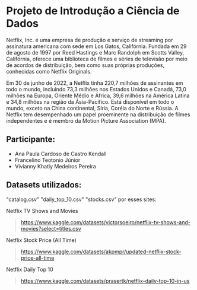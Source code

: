 # Projeto de Introdução a Ciência de Dados

Netflix, Inc. é uma empresa de produção e serviço de streaming por assinatura americana com sede em Los Gatos, Califórnia. Fundada em 29 de agosto de 1997 por Reed Hastings e Marc Randolph em Scotts Valley, Califórnia, oferece uma biblioteca de filmes e séries de televisão por meio de acordos de distribuição, bem como suas próprias produções, conhecidas como Netflix Originals.

Em 30 de junho de 2022, a Netflix tinha 220,7 milhões de assinantes em todo o mundo, incluindo 73,3 milhões nos Estados Unidos e Canadá, 73,0 milhões na Europa, Oriente Médio e África, 39,6 milhões na América Latina e 34,8 milhões na região da Ásia-Pacífico. Está disponível em todo o mundo, exceto na China continental, Síria, Coréia do Norte e Rússia. A Netflix tem desempenhado um papel proeminente na distribuição de filmes independentes e é membro da Motion Picture Association (MPA).

## Participante:

- Ana Paula Cardoso de Castro Kendall
- Francelino Teotonio Júnior
- Vivianny Khatly Medeiros Pereira 

## Datasets utilizados:

"catalog.csv"
"daily_top_10.csv"
"stocks.csv" por esses sites:
 
 Netflix TV Shows and Movies
 > https://www.kaggle.com/datasets/victorsoeiro/netflix-tv-shows-and-movies?select=titles.csv

 Netflix Stock Price (All Time)
 > https://www.kaggle.com/datasets/akpmpr/updated-netflix-stock-price-all-time

 Netflix Daily Top 10
 > https://www.kaggle.com/datasets/prasertk/netflix-daily-top-10-in-us   

